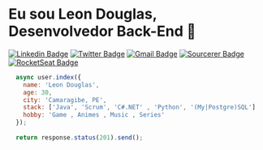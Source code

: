 # Eu sou Leon Douglas, Desenvolvedor Back-End 🤖

[![Linkedin Badge](https://img.shields.io/badge/-Linkedin-6633cc?style=flat-square&logo=Linkedin&logoColor=white&color=black&link=https://www.linkedin.com/in/leondouglas/)](https://www.linkedin.com/in/leondouglas/)
[![Twitter Badge](https://img.shields.io/badge/-Twitter-6633cc?style=flat-square&logo=Twitter&logoColor=white&color=black&link=https://twitter.com/leonnashi)](https://twitter.com/leonnashi)
[![Gmail Badge](https://img.shields.io/badge/-Gmail-c14438?style=flat-square&logo=Gmail&logoColor=white&color=black&link=mailto:leonnashi21@gmail.com)](mailto:leonnashi21@gmail.com)
[![Sourcerer Badge](https://img.shields.io/badge/-Sourcerer.io-6633cc?style=flat-square&logo=appveyor&logoColor=white&color=black&link=https://sourcerer.io/leonnashi)](https://sourcerer.io/leonnashi)
[![RocketSeat Badge](https://img.shields.io/badge/-RocketSeat-6633cc?style=flat-square&logo=Polymer-Project&logoColor=white&color=black&link=https://app.rocketseat.com.br/me/leonnashi)](https://app.rocketseat.com.br/me/leonnashi)

```javascript
  async user.index({
    name: 'Leon Douglas',
    age: 30,
    city: 'Camaragibe, PE',
    stack: ['Java', 'Scrum', 'C#.NET' , 'Python', '(My|Postgre)SQL']
    hobby: 'Game , Animes , Music , Series'
  });
  
  return response.status(201).send();
```
